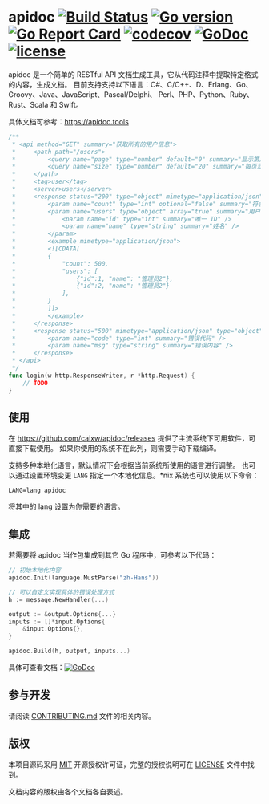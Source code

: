 apidoc
[![Build Status](https://img.shields.io/endpoint.svg?url=https%3A%2F%2Factions-badge.atrox.dev%2Fcaixw%2Fapidoc%2Fbadge%3Fref%3Dmaster&style=flat)](https://actions-badge.atrox.dev/caixw/apidoc/goto?ref=master)
[![Go version](https://img.shields.io/badge/Go-1.13-brightgreen.svg?style=flat)](https://golang.org)
[![Go Report Card](https://goreportcard.com/badge/github.com/caixw/apidoc)](https://goreportcard.com/report/github.com/caixw/apidoc)
[![codecov](https://codecov.io/gh/caixw/apidoc/branch/master/graph/badge.svg)](https://codecov.io/gh/caixw/apidoc)
[![GoDoc](https://godoc.org/github.com/caixw/apidoc?status.svg)](https://godoc.org/github.com/caixw/apidoc)
[![license](https://img.shields.io/badge/license-MIT-brightgreen.svg?style=flat)](https://opensource.org/licenses/MIT)
======

apidoc 是一个简单的 RESTful API 文档生成工具，它从代码注释中提取特定格式的内容，生成文档。
目前支持支持以下语言：C#、C/C++、D、Erlang、Go、Groovy、Java、JavaScript、Pascal/Delphi、
Perl、PHP、Python、Ruby、Rust、Scala 和 Swift。

具体文档可参考：<https://apidoc.tools>

```go
/**
 * <api method="GET" summary="获取所有的用户信息">
 *     <path path="/users">
 *         <query name="page" type="number" default="0" summary="显示第几页的内容" />
 *         <query name="size" type="number" default="20" summary="每页显示的数量" />
 *     </path>
 *     <tag>user</tag>
 *     <server>users</server>
 *     <response status="200" type="object" mimetype="application/json">
 *         <param name="count" type="int" optional="false" summary="符合条件的所有用户数量" />
 *         <param name="users" type="object" array="true" summary="用户列表">
 *             <param name="id" type="int" summary="唯一 ID" />
 *             <param name="name" type="string" summary="姓名" />
 *         </param>
 *         <example mimetype="application/json">
 *         <![CDATA[
 *         {
 *             "count": 500,
 *             "users": [
 *                 {"id":1, "name": "管理员2"},
 *                 {"id":2, "name": "管理员2"}
 *             ],
 *         }
 *         ]]>
 *         </example>
 *     </response>
 *     <response status="500" mimetype="application/json" type="object">
 *         <param name="code" type="int" summary="错误代码" />
 *         <param name="msg" type="string" summary="错误内容" />
 *     </response>
 * </api>
 */
func login(w http.ResponseWriter, r *http.Request) {
    // TODO
}
```

使用
----

在 <https://github.com/caixw/apidoc/releases> 提供了主流系统下可用软件，可直接下载使用。
如果你使用的系统不在此列，则需要手动下载编译。

支持多种本地化语言，默认情况下会根据当前系统所使用的语言进行调整。
也可以通过设置环境变更 `LANG` 指定一个本地化信息。*nix 系统也可以使用以下命令：

```shell
LANG=lang apidoc
```

将其中的 lang 设置为你需要的语言。

集成
----

若需要将 apidoc 当作包集成到其它 Go 程序中，可参考以下代码：

```go
// 初始本地化内容
apidoc.Init(language.MustParse("zh-Hans"))

// 可以自定义实现具体的错误处理方式
h := message.NewHandler(...)

output := &output.Options{...}
inputs := []*input.Options{
    &input.Options{},
}

apidoc.Build(h, output, inputs...)
```

具体可查看文档：[![GoDoc](https://godoc.org/github.com/caixw/apidoc?status.svg)](https://godoc.org/github.com/caixw/apidoc)

参与开发
----

请阅读 [CONTRIBUTING.md](CONTRIBUTING.md) 文件的相关内容。

版权
----

本项目源码采用 [MIT](https://opensource.org/licenses/MIT) 开源授权许可证，完整的授权说明可在 [LICENSE](LICENSE) 文件中找到。

文档内容的版权由各个文档各自表述。
